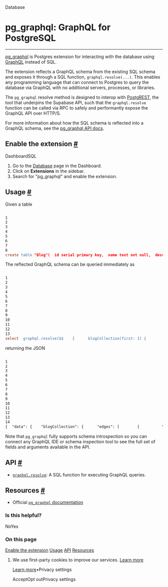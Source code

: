 Database

# pg\_graphql: GraphQL for PostgreSQL

* * *

[pg\_graphql](https://supabase.github.io/pg_graphql/) is Postgres extension for interacting with the database using [GraphQL](https://graphql.org/) instead of SQL.

The extension reflects a GraphQL schema from the existing SQL schema and exposes it through a SQL function, `graphql.resolve(...)`. This enables any programming language that can connect to Postgres to query the database via GraphQL with no additional servers, processes, or libraries.

The `pg_graphql` resolve method is designed to interop with [PostgREST](https://postgrest.org/en/stable/index.html), the tool that underpins the Supabase API, such that the `graphql.resolve` function can be called via RPC to safely and performantly expose the GraphQL API over HTTP/S.

For more information about how the SQL schema is reflected into a GraphQL schema, see the [pg\_graphql API docs](https://supabase.github.io/pg_graphql/api/).

## Enable the extension [\#](https://supabase.com/docs/guides/database/extensions/pg_graphql\#enable-the-extension)

DashboardSQL

1. Go to the [Database](https://supabase.com/dashboard/project/_/database/tables) page in the Dashboard.
2. Click on **Extensions** in the sidebar.
3. Search for "pg\_graphql" and enable the extension.

## Usage [\#](https://supabase.com/docs/guides/database/extensions/pg_graphql\#usage)

Given a table

```flex

1
2
3
4
5
6
7
8
create table "Blog"(  id serial primary key,  name text not null,  description text);insert into "Blog"(name)values ('My Blog');
```

The reflected GraphQL schema can be queried immediately as

```flex

1
2
3
4
5
6
7
8
9
10
11
12
13
select  graphql.resolve($$    {      blogCollection(first: 1) {        edges {          node {            id,            name          }        }      }    }  $$);
```

returning the JSON

```flex

1
2
3
4
5
6
7
8
9
10
11
12
13
14
{  "data": {    "blogCollection": {      "edges": [        {          "node": {            "id": 1            "name": "My Blog"          }        }      ]    }  }}
```

Note that `pg_graphql` fully supports schema introspection so you can connect any GraphQL IDE or schema inspection tool to see the full set of fields and arguments available in the API.

## API [\#](https://supabase.com/docs/guides/database/extensions/pg_graphql\#api)

- [`graphql.resolve`](https://supabase.github.io/pg_graphql/sql_interface/): A SQL function for executing GraphQL queries.

## Resources [\#](https://supabase.com/docs/guides/database/extensions/pg_graphql\#resources)

- Official [`pg_graphql` documentation](https://github.com/supabase/pg_graphql)

### Is this helpful?

NoYes

### On this page

[Enable the extension](https://supabase.com/docs/guides/database/extensions/pg_graphql#enable-the-extension) [Usage](https://supabase.com/docs/guides/database/extensions/pg_graphql#usage) [API](https://supabase.com/docs/guides/database/extensions/pg_graphql#api) [Resources](https://supabase.com/docs/guides/database/extensions/pg_graphql#resources)

1. We use first-party cookies to improve our services. [Learn more](https://supabase.com/privacy#8-cookies-and-similar-technologies-used-on-our-european-services)



   [Learn more](https://supabase.com/privacy#8-cookies-and-similar-technologies-used-on-our-european-services)•Privacy settings





   AcceptOpt outPrivacy settings